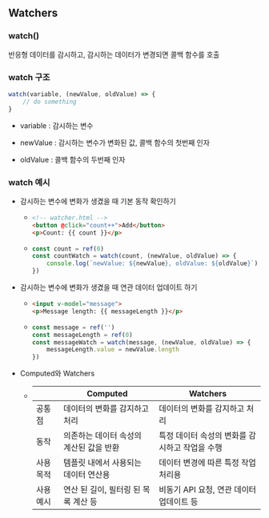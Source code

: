 ## Watchers

### watch()

반응형 데이터를 감시하고, 감시하는 데이터가 변경되면 콜백 함수를 호출

### watch 구조

```javascript
watch(variable, (newValue, oldValue) => {
    // do something
}
```

- variable : 감시하는 변수
  
- newValue : 감시하는 변수가 변화된 값, 콜백 함수의 첫번째 인자
  
- oldValue : 콜백 함수의 두번째 인자
  

### watch 예시

- 감시하는 변수에 변화가 생겼을 때 기본 동작 확인하기
  
  - ```html
    <!-- watcher.html -->
    <button @click="count++">Add</button>
    <p>Count: {{ count }}</p>
    ```
    
  - ```javascript
    const count = ref(0)
    const countWatch = watch(count, (newValue, oldValue) => {    
        console.log(`newValue: ${newValue}, oldValue: ${oldValue}`)
    })
    ```
    
- 감시하는 변수에 변화가 생겼을 때 연관 데이터 업데이트 하기
  
  - ```html
    <input v-model="message">
    <p>Message length: {{ messageLength }}</p>
    ```
    
  - ```javascript
    const message = ref('')
    const messageLength = ref(0)
    const messageWatch = watch(message, (newValue, oldValue) => {
        messageLength.value = newValue.length
    })
    ```
    
- Computed와 Watchers
  
  - |     | Computed | Watchers |
    | --- | --- | --- |
    | 공통점 | 데이터의 변화를 감지하고 처리 | 데이터의 변화를 감지하고 처리 |
    | 동작  | 의존하는 데이터 속성의 계산된 값을 반환 | 특정 데이터 속성의 변화를 감시하고 작업을 수행 |
    | 사용 목적 | 템플릿 내에서 사용되는 데이터 연산용 | 데이터 변경에 따른 특정 작업 처리용 |
    | 사용 예시 | 연산 된 길이, 필터링 된 목록 계산 등 | 비동기 API 요청, 연관 데이터 업데이트 등 |

